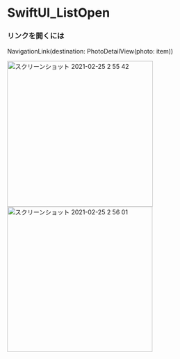 # SwiftUI_ListOpen

### リンクを開くには<br>
NavigationLink(destination: PhotoDetailView(photo: item))

<img width="335" alt="スクリーンショット 2021-02-25 2 55 42" src="https://user-images.githubusercontent.com/9380171/109043821-12e5ca00-7715-11eb-84e7-9d2a521fc3dd.png"><img width="334" alt="スクリーンショット 2021-02-25 2 56 01" src="https://user-images.githubusercontent.com/9380171/109043811-0f524300-7715-11eb-9c15-dd29922ff69b.png">

